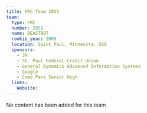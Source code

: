 ```yaml
---
title: FRC Team 2855
team:
  type: FRC
  number: 2855
  name: BEASTBOT
  rookie_year: 2009
  location: Saint Paul, Minnesota, USA
  sponsors:
    - 3M
    - St. Paul Federal Credit Union
    - General Dynamics Advanced Information Systems
    - Google
    - Como Park Senior High
  links:
    Website: 
---
```

No content has been added for this team